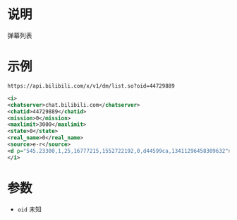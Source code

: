 # 说明

弹幕列表

# 示例

`https://api.bilibili.com/x/v1/dm/list.so?oid=44729889`

```xml
<i>
<chatserver>chat.bilibili.com</chatserver>
<chatid>44729889</chatid>
<mission>0</mission>
<maxlimit>3000</maxlimit>
<state>0</state>
<real_name>0</real_name>
<source>e-r</source>
<d p="545.23300,1,25,16777215,1552722192,0,d44599ca,13411296458309632">哈哈哈哈哈</d>
</i>
```

# 参数

- `oid`
未知
